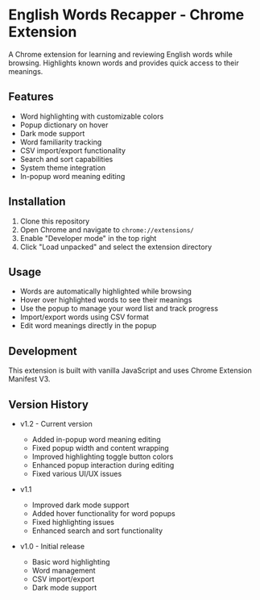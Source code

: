 # English Words Recapper - Chrome Extension

A Chrome extension for learning and reviewing English words while browsing. Highlights known words and provides quick access to their meanings.

## Features

- Word highlighting with customizable colors
- Popup dictionary on hover
- Dark mode support
- Word familiarity tracking
- CSV import/export functionality
- Search and sort capabilities
- System theme integration
- In-popup word meaning editing

## Installation

1. Clone this repository
2. Open Chrome and navigate to `chrome://extensions/`
3. Enable "Developer mode" in the top right
4. Click "Load unpacked" and select the extension directory

## Usage

- Words are automatically highlighted while browsing
- Hover over highlighted words to see their meanings
- Use the popup to manage your word list and track progress
- Import/export words using CSV format
- Edit word meanings directly in the popup

## Development

This extension is built with vanilla JavaScript and uses Chrome Extension Manifest V3.

## Version History

- v1.2 - Current version
  - Added in-popup word meaning editing
  - Fixed popup width and content wrapping
  - Improved highlighting toggle button colors
  - Enhanced popup interaction during editing
  - Fixed various UI/UX issues

- v1.1
  - Improved dark mode support
  - Added hover functionality for word popups
  - Fixed highlighting issues
  - Enhanced search and sort functionality

- v1.0 - Initial release
  - Basic word highlighting
  - Word management
  - CSV import/export
  - Dark mode support